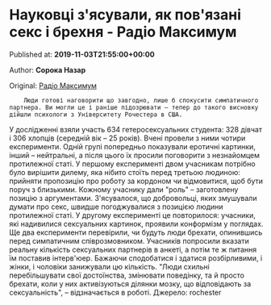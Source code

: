 
# Науковці з'ясували, як пов'язані секс і брехня - Радіо Максимум

Published at: **2019-11-03T21:55:00+00:00**

Author: **Сорока Назар**

Original: [Радіо Максимум](https://maximum.fm/naukovci-zyasuvali-yak-povyazani-seks-i-brehnya_n169000)


        Люди готові наговорити що завгодно, лише б спокусити симпатичного партнера. Ви могли це і раніше підозрювати – тепер до такого висновку дійшли психологи з Університету Рочестера в США.
      
У дослідженні взяли участь 634 гетеросексуальних студента: 328 дівчат і 306 хлопців (середній вік – 25 років). Вчені провели з ними чотири експерименти. Одній групі попередньо показували еротичні картинки, інший – нейтральні, а після цього їх просили поговорити з незнайомцем протилежної статі.
У першому експерименті двом учасникам потрібно було вирішити дилему, яка нібито стоїть перед третьою людиною: прийняти пропозицію про роботу за кордоном чи відмовитися, щоб бути поруч з близькими. Кожному учаснику дали "роль" – заготовлену позицію з аргументами. З'ясувалося, що добровольці, яких змушували думати про секс, швидше погоджувалися з позицією людини протилежної статі. У другому експерименті це повторилося: учасники, які надивилися сексуальних картинок, проявили конформізм у поглядах.
Ще два експерименти перевірили, чи будуть люди брехати, опинившись перед симпатичним співрозмовником. Учасників попросили вказати реальну кількість сексуальних партнерів в анкеті, а потім те ж питання їм поставив інтерв'юер. Бажаючи сподобатися і здатися розбірливими, і жінки, і чоловіки занижували цю кількість.
"Люди схильні перебільшувати свої достоїнства, змінювати поведінку, та й просто брехати, коли у них активізуються ділянки мозку, що відповідають за сексуальність", – відзначається в роботі.
Джерело: rochester
